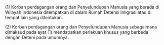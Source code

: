 (1) Korban perdagangan orang dan Penyelundupan Manusia yang berada di Wilayah Indonesia ditempatkan di dalam Rumah Detensi Imigrasi atau di tempat lain yang ditentukan.

(2) Korban perdagangan orang dan Penyelundupan Manusia sebagaimana dimaksud pada ayat (1) mendapatkan perlakuan khusus yang berbeda
dengan Deteni pada umumnya.